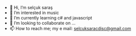 - 👋 Hi, I’m selçuk saraş
- 👀 I’m interested in music
- 🌱 I’m currently learning c# and javascript
- 💞️ I’m looking to collaborate on ...
- 📫 How to reach me; my e mail: selcuksaracdisc@gmail.com

<!---
Selcuksaracdisc/Selcuksaracdisc is a ✨ special ✨ repository because its `README.md` (this file) appears on your GitHub profile.
You can click the Preview link to take a look at your changes.
--->
